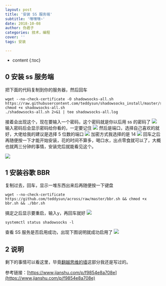 ```yaml
---
layout: post
title: '安装 SS 服务端'
subtitle: '嘿嘿嘿~'
date: 2018-10-08
author: 伪君子
categories: 技术，编程
cover: ''
tags: 安装

---
```


* content
{:toc}


## 0 安装 ss 服务端
把下面的代码复制到你的服务器，然后回车
```markup
wget --no-check-certificate -O shadowsocks-all.sh https://raw.githubusercontent.com/teddysun/shadowsocks_install/master/shadowsocks.sh
chmod +x shadowsocks-all.sh
./shadowsocks-all.sh 2>&1 | tee shadowsocks-all.log
```
接着会出现这个，现在要输入一个密码，这个密码就是你以后用 ss 的密码了
![](https://upload-images.jianshu.io/upload_images/2989110-be723bb0235c25a8.png?imageMogr2/auto-orient/strip%7CimageView2/2/w/1240)
输入密码后会显示密码给你看的，一定要记住
![](https://upload-images.jianshu.io/upload_images/2989110-ab7c768a1e762fed.png?imageMogr2/auto-orient/strip%7CimageView2/2/w/1240)
然后是端口，选择自己喜欢的就好，大佬给我的建议是选择 5 位数的端口
![](https://upload-images.jianshu.io/upload_images/2989110-b52148fcd737b255.png?imageMogr2/auto-orient/strip%7CimageView2/2/w/1240)
加密方式我选择的是 14
![](https://upload-images.jianshu.io/upload_images/2989110-634c6ca54267e2a2.png?imageMogr2/auto-orient/strip%7CimageView2/2/w/1240)
回车之后再随便按一下才能开始安装，花的时间不算多，喝口水，出点零食就可以了，大概也就两三分钟的事情，安装完后就能看见这个。

![](https://upload-images.jianshu.io/upload_images/2989110-f5291091bef1ea73.png?imageMogr2/auto-orient/strip%7CimageView2/2/w/1240)

## 1 安装谷歌 BBR

复制过去，回车，显示一堆东西出来后再随便按一下键盘

```markup
wget --no-check-certificate https://github.com/teddysun/across/raw/master/bbr.sh && chmod +x bbr.sh && ./bbr.sh
```

搞定之后显示要重启，输入y，再回车就好
![](https://upload-images.jianshu.io/upload_images/2989110-e0e2bf4488716843.png?imageMogr2/auto-orient/strip%7CimageView2/2/w/1240)


```markup
systemctl status shadowsocks -l 
```
查看 SS 服务是否启用成功，出现下图说明就成功启用了
![](https://upload-images.jianshu.io/upload_images/2989110-8791010ca4c55218.png?imageMogr2/auto-orient/strip%7CimageView2/2/w/1240)

## 2 说明

剩下的事情可以看这里，毕竟[翻越思维的墙](https://weijunzii.github.io/2018/07/31/To-Climb-Over-The-Wall.html#3ss-或-ssr-翻越)这部分我还是写过的。

参考链接：[https://www.jianshu.com/p/f9854e8a708e](https://www.jianshu.com/p/f9854e8a708e)